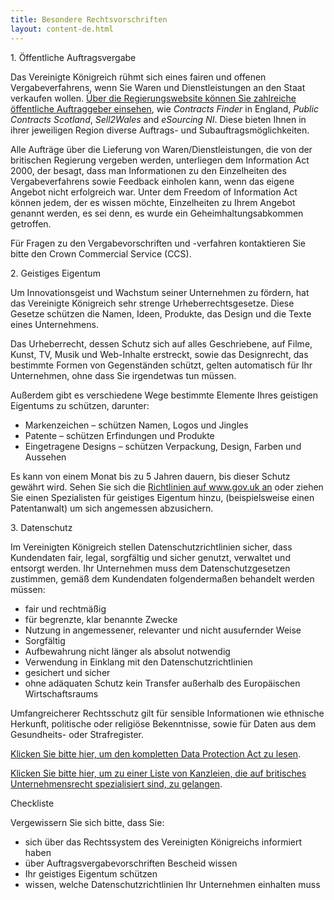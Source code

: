 ```yaml
---
title: Besondere Rechtsvorschriften
layout: content-de.html
---
```


<p>1. Öffentliche Auftragsvergabe</p>

Das Vereinigte Königreich rühmt sich eines fairen und offenen Vergabeverfahrens, wenn Sie Waren und Dienstleistungen an den Staat verkaufen wollen. [Über die Regierungswebsite können Sie zahlreiche öffentliche Auftraggeber einsehen](https://www.gov.uk/tendering-for-public-sector-contracts/overview), wie *Contracts Finder* in England, *Public Contracts Scotland*, *Sell2Wales* and *eSourcing NI*. Diese bieten Ihnen in ihrer jeweiligen Region diverse Auftrags- und Subauftragsmöglichkeiten.


Alle Aufträge über die Lieferung von Waren/Dienstleistungen, die von der britischen Regierung vergeben werden, unterliegen dem Information Act 2000, der besagt, dass man Informationen zu den Einzelheiten des Vergabeverfahrens sowie Feedback einholen kann, wenn das eigene Angebot nicht erfolgreich war. Unter dem Freedom of Information Act können jedem, der es wissen möchte, Einzelheiten zu Ihrem Angebot genannt werden, es sei denn, es wurde ein Geheimhaltungsabkommen getroffen.

Für Fragen zu den Vergabevorschriften und 
-verfahren kontaktieren Sie bitte den Crown Commercial Service (CCS).
    
<p>2. Geistiges Eigentum</p>
    
Um Innovationsgeist und Wachstum seiner Unternehmen zu fördern, hat das Vereinigte Königreich sehr strenge Urheberrechtsgesetze. Diese Gesetze schützen die Namen, Ideen, Produkte, das Design und die Texte eines Unternehmens.

Das Urheberrecht, dessen Schutz sich auf alles Geschriebene, auf Filme, Kunst, TV, Musik und Web-Inhalte erstreckt, sowie das Designrecht, das bestimmte Formen von Gegenständen schützt, gelten automatisch für Ihr Unternehmen, ohne dass Sie irgendetwas tun müssen.

Außerdem gibt es verschiedene Wege bestimmte Elemente Ihres geistigen Eigentums zu schützen, darunter:

-	Markenzeichen – schützen Namen, Logos und Jingles
-	Patente – schützen Erfindungen und Produkte
-	Eingetragene Designs – schützen Verpackung, Design, Farben und Aussehen


Es kann von einem Monat bis zu 5 Jahren dauern, bis dieser Schutz gewährt wird. Sehen Sie sich die [Richtlinien auf www.gov.uk an](https://www.gov.uk/intellectual-property-an-overview/protect-your-intellectual-property) oder ziehen Sie einen Spezialisten für geistiges Eigentum hinzu, (beispielsweise einen Patentanwalt) um sich angemessen abzusichern.    

    
<p>3. Datenschutz</p>
    
Im Vereinigten Königreich stellen Datenschutzrichtlinien sicher, dass Kundendaten fair, legal, sorgfältig und sicher genutzt, verwaltet und entsorgt werden. Ihr Unternehmen muss dem Datenschutzgesetzen zustimmen, gemäß dem Kundendaten folgendermaßen behandelt werden müssen:

-	fair und rechtmäßig
-	für begrenzte, klar benannte Zwecke
-	Nutzung in angemessener, relevanter und nicht ausufernder Weise
-	Sorgfältig
-	Aufbewahrung nicht länger als absolut notwendig
-	Verwendung in Einklang mit den Datenschutzrichtlinien
-	gesichert und sicher
-	ohne adäquaten Schutz kein Transfer außerhalb des Europäischen Wirtschaftsraums

Umfangreicherer Rechtsschutz gilt für sensible Informationen wie ethnische Herkunft, politische oder religiöse Bekenntnisse, sowie für Daten aus dem Gesundheits- oder Strafregister.

[Klicken Sie bitte hier, um den kompletten Data Protection Act zu lesen](http://www.legislation.gov.uk/ukpga/1998/29/contents).

[Klicken Sie bitte hier, um zu einer Liste von Kanzleien, die auf britisches Unternehmensrecht spezialisiert sind, zu gelangen](https://www.gov.uk/government/uploads/system/uploads/attachment_data/file/524056/Investor_Support_Directory_of_UK_Advisory_Network_May_2016.pdf). 

Checkliste

Vergewissern Sie sich bitte, dass Sie:

-	sich über das Rechtssystem des Vereinigten Königreichs informiert haben
-	über Auftragsvergabevorschriften Bescheid wissen
-	Ihr geistiges Eigentum schützen
-   wissen, welche Datenschutzrichtlinien Ihr Unternehmen einhalten muss